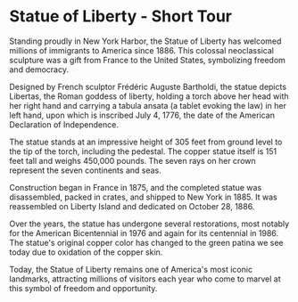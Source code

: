 # Statue of Liberty - Short Tour

Standing proudly in New York Harbor, the Statue of Liberty has welcomed millions of immigrants to America since 1886. This colossal neoclassical sculpture was a gift from France to the United States, symbolizing freedom and democracy.

Designed by French sculptor Frédéric Auguste Bartholdi, the statue depicts Libertas, the Roman goddess of liberty, holding a torch above her head with her right hand and carrying a tabula ansata (a tablet evoking the law) in her left hand, upon which is inscribed July 4, 1776, the date of the American Declaration of Independence.

The statue stands at an impressive height of 305 feet from ground level to the tip of the torch, including the pedestal. The copper statue itself is 151 feet tall and weighs 450,000 pounds. The seven rays on her crown represent the seven continents and seas.

Construction began in France in 1875, and the completed statue was disassembled, packed in crates, and shipped to New York in 1885. It was reassembled on Liberty Island and dedicated on October 28, 1886.

Over the years, the statue has undergone several restorations, most notably for the American Bicentennial in 1976 and again for its centennial in 1986. The statue's original copper color has changed to the green patina we see today due to oxidation of the copper skin.

Today, the Statue of Liberty remains one of America's most iconic landmarks, attracting millions of visitors each year who come to marvel at this symbol of freedom and opportunity.